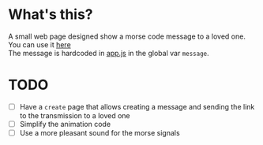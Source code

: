 # What's this?
A small web page designed show a morse code message to a loved one.  
You can use it [here](https://giluis.github.io/transmitir)  
The message is hardcoded in [app.js](./app.js) in the global var `message`.  

# TODO
- [ ] Have a `create` page that allows creating a message and sending the link to the transmission to a loved one
- [ ] Simplify the animation code
- [ ] Use a more pleasant sound for the morse signals
